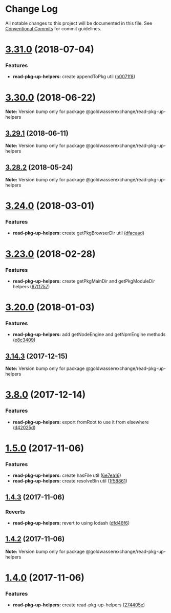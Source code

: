 # Change Log

All notable changes to this project will be documented in this file.
See [Conventional Commits](https://conventionalcommits.org) for commit guidelines.

<a name="3.31.0"></a>
# [3.31.0](https://github.com/goldwasserexchange/javascript/tree/master/packages/read-pkg-up-helpers/compare/v3.30.3...v3.31.0) (2018-07-04)


### Features

* **read-pkg-up-helpers:** create appendToPkg util ([b0071f8](https://github.com/goldwasserexchange/javascript/tree/master/packages/read-pkg-up-helpers/commit/b0071f8))




<a name="3.30.0"></a>
# [3.30.0](https://github.com/goldwasserexchange/javascript/tree/master/packages/read-pkg-up-helpers/compare/v3.29.1...v3.30.0) (2018-06-22)




**Note:** Version bump only for package @goldwasserexchange/read-pkg-up-helpers

<a name="3.29.1"></a>
## [3.29.1](https://github.com/goldwasserexchange/javascript/tree/master/packages/read-pkg-up-helpers/compare/v3.29.0...v3.29.1) (2018-06-11)




**Note:** Version bump only for package @goldwasserexchange/read-pkg-up-helpers

<a name="3.28.2"></a>
## [3.28.2](https://github.com/goldwasserexchange/javascript/tree/master/packages/read-pkg-up-helpers/compare/v3.28.1...v3.28.2) (2018-05-24)




**Note:** Version bump only for package @goldwasserexchange/read-pkg-up-helpers

<a name="3.24.0"></a>
# [3.24.0](https://github.com/goldwasserexchange/javascript/tree/master/packages/read-pkg-up-helpers/compare/v3.23.1...v3.24.0) (2018-03-01)


### Features

* **read-pkg-up-helpers:** create getPkgBrowserDir util ([dfacaad](https://github.com/goldwasserexchange/javascript/tree/master/packages/read-pkg-up-helpers/commit/dfacaad))




<a name="3.23.0"></a>
# [3.23.0](https://github.com/goldwasserexchange/javascript/tree/master/packages/read-pkg-up-helpers/compare/v3.22.0...v3.23.0) (2018-02-28)


### Features

* **read-pkg-up-helpers:** create getPkgMainDir and getPkgModuleDir helpers ([67f1757](https://github.com/goldwasserexchange/javascript/tree/master/packages/read-pkg-up-helpers/commit/67f1757))




<a name="3.20.0"></a>
# [3.20.0](https://github.com/goldwasserexchange/javascript/tree/master/packages/read-pkg-up-helpers/compare/v3.19.0...v3.20.0) (2018-01-03)


### Features

* **read-pkg-up-helpers:** add getNodeEngine and getNpmEngine methods ([e8c3409](https://github.com/goldwasserexchange/javascript/tree/master/packages/read-pkg-up-helpers/commit/e8c3409))




<a name="3.14.3"></a>
## [3.14.3](https://github.com/goldwasserexchange/javascript/tree/master/packages/read-pkg-up-helpers/compare/v3.14.2...v3.14.3) (2017-12-15)




**Note:** Version bump only for package @goldwasserexchange/read-pkg-up-helpers

<a name="3.8.0"></a>
# [3.8.0](https://github.com/goldwasserexchange/javascript/compare/v3.7.0...v3.8.0) (2017-12-14)


### Features

* **read-pkg-up-helpers:** export fromRoot to use it from elsewhere ([d42025d](https://github.com/goldwasserexchange/javascript/commit/d42025d))




<a name="1.5.0"></a>
# [1.5.0](https://github.com/goldwasserexchange/javascript/compare/v1.4.5...v1.5.0) (2017-11-06)


### Features

* **read-pkg-up-helpers:** create hasFile util ([6e7ea16](https://github.com/goldwasserexchange/javascript/commit/6e7ea16))
* **read-pkg-up-helpers:** create resolveBin util ([1f58861](https://github.com/goldwasserexchange/javascript/commit/1f58861))




<a name="1.4.3"></a>
## [1.4.3](https://github.com/goldwasserexchange/javascript/compare/v1.4.2...v1.4.3) (2017-11-06)


### Reverts

* **read-pkg-up-helpers:** revert to using lodash ([dfd46f6](https://github.com/goldwasserexchange/javascript/commit/dfd46f6))




<a name="1.4.2"></a>
## [1.4.2](https://github.com/goldwasserexchange/javascript/compare/v1.4.1...v1.4.2) (2017-11-06)




**Note:** Version bump only for package @goldwasserexchange/read-pkg-up-helpers

<a name="1.4.0"></a>
# [1.4.0](https://github.com/goldwasserexchange/javascript/compare/v1.3.2...v1.4.0) (2017-11-06)


### Features

* **read-pkg-up-helpers:** create read-pkg-up-helpers ([274405e](https://github.com/goldwasserexchange/javascript/commit/274405e))
